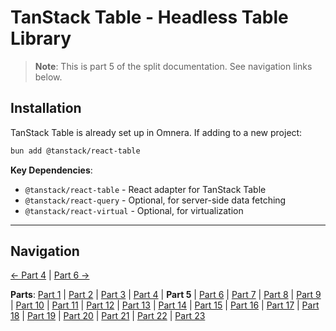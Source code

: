 # TanStack Table - Headless Table Library

> **Note**: This is part 5 of the split documentation. See navigation links below.


## Installation
TanStack Table is already set up in Omnera. If adding to a new project:
```bash
bun add @tanstack/react-table
```
**Key Dependencies**:
- `@tanstack/react-table` - React adapter for TanStack Table
- `@tanstack/react-query` - Optional, for server-side data fetching
- `@tanstack/react-virtual` - Optional, for virtualization
---


## Navigation

[← Part 4](./04-core-concepts.md) | [Part 6 →](./06-basic-table-setup.md)


**Parts**: [Part 1](./01-start.md) | [Part 2](./02-overview.md) | [Part 3](./03-why-tanstack-table-for-omnera.md) | [Part 4](./04-core-concepts.md) | **Part 5** | [Part 6](./06-basic-table-setup.md) | [Part 7](./07-column-definitions.md) | [Part 8](./08-sorting.md) | [Part 9](./09-filtering.md) | [Part 10](./10-pagination.md) | [Part 11](./11-row-selection.md) | [Part 12](./12-column-visibility.md) | [Part 13](./13-integration-with-tanstack-query.md) | [Part 14](./14-integration-with-effectts.md) | [Part 15](./15-styling-with-tailwind-css.md) | [Part 16](./16-reusable-data-table-component-shadcnui-pattern.md) | [Part 17](./17-performance-optimization.md) | [Part 18](./18-testing.md) | [Part 19](./19-best-practices.md) | [Part 20](./20-common-pitfalls.md) | [Part 21](./21-when-to-use-tanstack-table.md) | [Part 22](./22-full-stack-integration-with-layered-architecture.md) | [Part 23](./23-references.md)